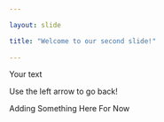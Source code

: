 ```yaml
---

layout: slide

title: "Welcome to our second slide!"
	
---
```


Your text
	
Use the left arrow to go back!

Adding
Something
Here
For
Now
